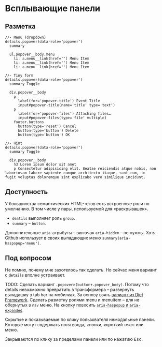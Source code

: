 # Всплывающие панели

## Разметка

```pug
//- Menu (dropdown)
details.popover(data-role='popover')
  summary

  ul.popover__body.menu
    li: a.menu__link(href='') Menu Item
    li: a.menu__link(href='') Menu Item
    li: a.menu__link(href='') Menu Item

//- Tiny form
details.popover(data-role='popover')
  summary Toggle

  div.popover__body
    p
      label(for='popover-title') Event Title
      input#popover-title(name='title' type='text')
    p
      label(for='popover-files') Attaching files…
      input#popover-files(type='file' multiple)
    footer.buttons
      button(type='reset') Cancel
      button(type='button') Delete
      button(type='button') OK

//- Hint
details.popover(data-role='popover')
  summary Toggle

  div.popover__body
    h3 Lorem ipsum dolor sit amet
    p Consectetur adipisicing elit. Beatae reiciendis atque nobis, non laboriosam labore sapiente cumque architecto itaque, sunt cum, in fugit voluptas doloremque sint explicabo vero similique incidunt.
```

## Доступность

У большинства семантических HTML-тегов есть встроенные роли по умолчанию. В том числе у пары, используемой для «раскрывашек».

- `deatils` выполняет роль `group`.
- `summary` – `button`.

Дополнительные `aria`-атрибуты – включая `aria-hidden` – не нужны. Хотя Github использует в своих выпадающих меню `summary(aria-haspopup='menu')`.

## Под вопросом

Не помню, почему мне захотелось так сделать. Но сейчас меня вариант с `details` вполне устраивает.

TODO: Сделать вариант `.popover>(button+.popover_body)`. Потому что details невозможно превратить в трансформера – развернуть выпадашку в tab bar на мобилках. За основу взять [вариант из Diet Framework](https://codepen.io/sebdd/pen/ExjvzJP?editors=1010). Сделать разметку ролями menu и menuitem – для не обернутых в `nav` меню. На кнопку повесить [`aria-haspopup` и `aria-expanded`](https://codepen.io/pen).

Скрытые и показываемые по клику пользователя немодальные панели. Которые могут содержать поля ввода, кнопки, короткий текст или меню.

Закрываются по клику за пределами панели или по нажатию <kbd>Esc</kbd>.
